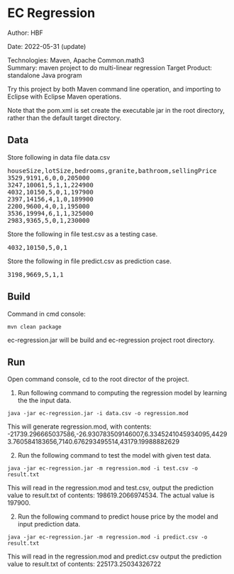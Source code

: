# EC Regression

Author: HBF

Date: 2022-05-31 (update) 

Technologies: Maven, Apache Common.math3  
Summary: maven project to do multi-linear regression
Target Product: standalone Java program

Try this project by both Maven command line operation, and importing to Eclipse with Eclipse Maven operations. 

Note that the pom.xml is set create the executable jar in the root directory, rather than the default target directory. 


## Data

Store following in data file data.csv

<pre>
houseSize,lotSize,bedrooms,granite,bathroom,sellingPrice
3529,9191,6,0,0,205000
3247,10061,5,1,1,224900
4032,10150,5,0,1,197900
2397,14156,4,1,0,189900
2200,9600,4,0,1,195000
3536,19994,6,1,1,325000
2983,9365,5,0,1,230000
</pre>

Store the following in file test.csv as a testing case.
<pre>
4032,10150,5,0,1
</pre>

Store the following in file predict.csv as prediction case.
<pre>
3198,9669,5,1,1
</pre>


## Build

Command in cmd console:  

```
mvn clean package  
```

ec-regression.jar will be build and ec-regression project root directory.

## Run

Open command console, cd to the root director of the project. 

1. Run following command to computing the regression model by learning the the input data.  

```
java -jar ec-regression.jar -i data.csv -o regression.mod
```

This will generate regression.mod, with contents:
-21739.296665037586,-26.930783509146007,6.3345241045934095,44293.760584183656,7140.676293495514,43179.19988882629

2. Run the following command to test the model with given test data.
 
```
java -jar ec-regression.jar -m regression.mod -i test.csv -o result.txt
```

This will read in the regression.mod and test.csv,  output the prediction value to result.txt of contents:
198619.2066974534. The actual value is 197900. 

2. Run the following command to predict house price by the model and input prediction data. 

```
java -jar ec-regression.jar -m regression.mod -i predict.csv -o result.txt
```

This will read in the regression.mod and predict.csv output the prediction value to result.txt of contents:
225173.25034326722



